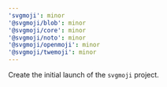 ```yaml
---
'svgmoji': minor
'@svgmoji/blob': minor
'@svgmoji/core': minor
'@svgmoji/noto': minor
'@svgmoji/openmoji': minor
'@svgmoji/twemoji': minor
---
```


Create the initial launch of the `svgmoji` project.
